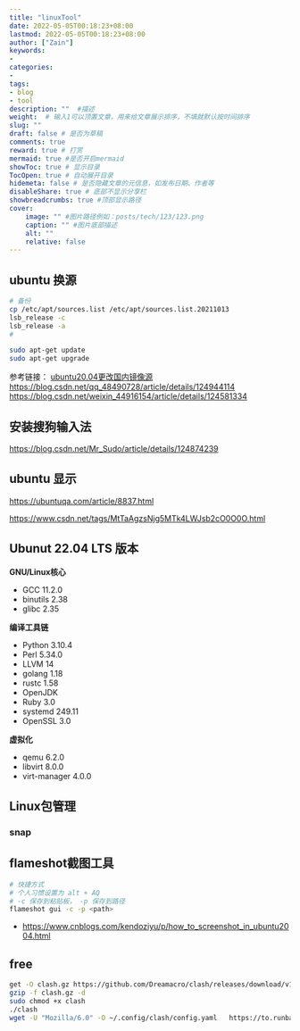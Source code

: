 ```yaml
---
title: "linuxTool"
date: 2022-05-05T00:18:23+08:00
lastmod: 2022-05-05T00:18:23+08:00
author: ["Zain"]
keywords: 
- 
categories: 
- 
tags: 
- blog
- tool
description: ""  #描述
weight:  # 输入1可以顶置文章，用来给文章展示排序，不填就默认按时间排序
slug: ""
draft: false # 是否为草稿
comments: true
reward: true # 打赏
mermaid: true #是否开启mermaid
showToc: true # 显示目录
TocOpen: true # 自动展开目录
hidemeta: false # 是否隐藏文章的元信息，如发布日期、作者等
disableShare: true # 底部不显示分享栏
showbreadcrumbs: true #顶部显示路径
cover:
    image: "" #图片路径例如：posts/tech/123/123.png
    caption: "" #图片底部描述
    alt: ""
    relative: false
---
```





## ubuntu 换源

```sh
# 备份
cp /etc/apt/sources.list /etc/apt/sources.list.20211013
lsb_release -c
lsb_release -a
# 

sudo apt-get update
sudo apt-get upgrade

```
参考链接：
[ubuntu20.04更改国内镜像源](https://blog.csdn.net/qq_33706673/article/details/106869016)           \
https://blog.csdn.net/qq_48490728/article/details/124944114              \
https://blog.csdn.net/weixin_44916154/article/details/124581334


## 安装搜狗输入法
https://blog.csdn.net/Mr_Sudo/article/details/124874239

## ubuntu 显示

https://ubuntuqa.com/article/8837.html

https://www.csdn.net/tags/MtTaAgzsNjg5MTk4LWJsb2cO0O0O.html

## Ubunut 22.04 LTS 版本

**GNU/Linux核心**

* GCC 11.2.0
* binutils 2.38
* glibc 2.35

**编译工具链**

* Python 3.10.4
* Perl 5.34.0
* LLVM 14
* golang 1.18
* rustc 1.58
* OpenJDK
* Ruby 3.0
* systemd 249.11
* OpenSSL 3.0

**虚拟化**

* qemu 6.2.0
* libvirt 8.0.0
* virt-manager 4.0.0




## Linux包管理

### snap



## flameshot截图工具


```sh
# 快捷方式 
# 个人习惯设置为 alt + AQ
# -c 保存到粘贴板， -p 保存到路径 
flameshot gui -c -p <path>
```

- https://www.cnblogs.com/kendoziyu/p/how_to_screenshot_in_ubuntu2004.html


## free

```sh
get -O clash.gz https://github.com/Dreamacro/clash/releases/download/v1.11.8/clash-linux-amd64-v1.11.8.gz
gzip -f clash.gz -d 
sudo chmod +x clash 
./clash
wget -U "Mozilla/6.0" -O ~/.config/clash/config.yaml   https://to.runba.cyou/link/HR6FLUV7z8k7lNyx?clash=1
```






